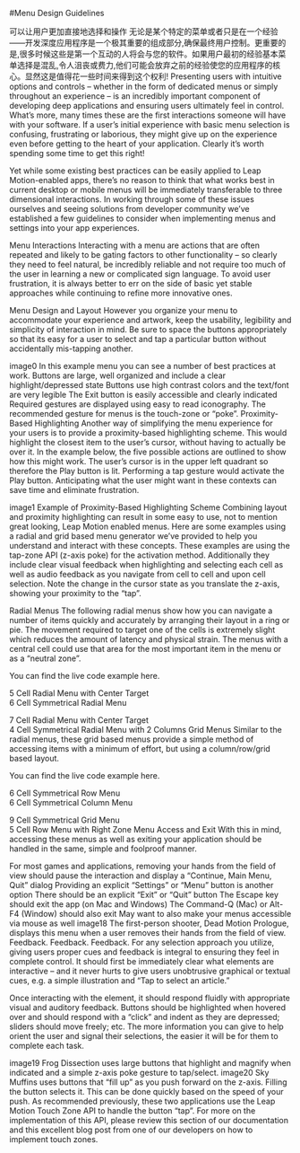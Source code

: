 #Menu Design Guidelines

可以让用户更加直接地选择和操作  无论是某个特定的菜单或者只是在一个经验——开发深度应用程序是一个极其重要的组成部分,确保最终用户控制。更重要的是,很多时候这些是第一个互动的人将会与您的软件。如果用户最初的经验基本菜单选择是混乱,令人沮丧或费力,他们可能会放弃之前的经验使您的应用程序的核心。显然这是值得花一些时间来得到这个权利!
Presenting users with intuitive options and controls – whether in the form of dedicated menus or simply throughout an experience – is an incredibly important component of developing deep applications and ensuring users ultimately feel in control. What’s more, many times these are the first interactions someone will have with your software. If a user’s initial experience with basic menu selection is confusing, frustrating or laborious, they might give up on the experience even before getting to the heart of your application. Clearly it’s worth spending some time to get this right!



Yet while some existing best practices can be easily applied to Leap Motion-enabled apps, there’s no reason to think that what works best in current desktop or mobile menus will be immediately transferable to three dimensional interactions. In working through some of these issues ourselves and seeing solutions from developer community we’ve established a few guidelines to consider when implementing menus and settings into your app experiences.

Menu Interactions
Interacting with a menu are actions that are often repeated and likely to be gating factors to other functionality – so clearly they need to feel natural, be incredibly reliable and not require too much of the user in learning a new or complicated sign language. To avoid user frustration, it is always better to err on the side of basic yet stable approaches while continuing to refine more innovative ones.

Menu Design and Layout
However you organize your menu to accommodate your experience and artwork, keep the usability, legibility and simplicity of interaction in mind. Be sure to space the buttons appropriately so that its easy for a user to select and tap a particular button without accidentally mis-tapping another.

image0
In this example menu you can see a number of best practices at work.
Buttons are large, well organized and include a clear highlight/depressed state
Buttons use high contrast colors and the text/font are very legible
The Exit button is easily accessible and clearly indicated
Required gestures are displayed using easy to read iconography. The recommended gesture for menus is the touch-zone or “poke”.
Proximity-Based Highlighting
Another way of simplifying the menu experience for your users is to provide a proximity-based highlighting scheme. This would highlight the closest item to the user’s cursor, without having to actually be over it. In the example below, the five possible actions are outlined to show how this might work. The user’s cursor is in the upper left quadrant so therefore the Play button is lit. Performing a tap gesture would activate the Play button. Anticipating what the user might want in these contexts can save time and eliminate frustration.

image1
Example of Proximity-Based Highlighting Scheme
Combining layout and proximity highlighting can result in some easy to use, not to mention great looking, Leap Motion enabled menus. Here are some examples using a radial and grid based menu generator we’ve provided to help you understand and interact with these concepts. These examples are using the tap-zone API (z-axis poke) for the activation method. Additionally they include clear visual feedback when highlighting and selecting each cell as well as audio feedback as you navigate from cell to cell and upon cell selection. Note the change in the cursor state as you translate the z-axis, showing your proximity to the “tap”.

Radial Menus
The following radial menus show how you can navigate a number of items quickly and accurately by arranging their layout in a ring or pie. The movement required to target one of the cells is extremely slight which reduces the amount of latency and physical strain. The menus with a central cell could use that area for the most important item in the menu or as a “neutral zone”.

You can find the live code example here.

 
5 Cell Radial Menu with Center Target	 
6 Cell Symmetrical Radial Menu
 
7 Cell Radial Menu with Center Target	 
4 Cell Symmetrical Radial Menu with 2 Columns
Grid Menus
Similar to the radial menus, these grid based menus provide a simple method of accessing items with a minimum of effort, but using a column/row/grid based layout.

You can find the live code example here.

 
6 Cell Symmetrical Row Menu	 
6 Cell Symmetrical Column Menu
 
9 Cell Symmetrical Grid Menu	 
5 Cell Row Menu with Right Zone
Menu Access and Exit
With this in mind, accessing these menus as well as exiting your application should be handled in the same, simple and foolproof manner.

For most games and applications, removing your hands from the field of view should pause the interaction and display a “Continue, Main Menu, Quit” dialog
Providing an explicit “Settings” or “Menu” button is another option
There should be an explicit “Exit” or “Quit” button
The Escape key should exit the app (on Mac and Windows)
The Command-Q (Mac) or Alt-F4 (Window) should also exit
May want to also make your menus accessible via mouse as well
image18
The first-person shooter, Dead Motion Prologue, displays this menu when a user removes their hands from the field of view.
Feedback. Feedback. Feedback.
For any selection approach you utilize, giving users proper cues and feedback is integral to ensuring they feel in complete control. It should first be immediately clear what elements are interactive – and it never hurts to give users unobtrusive graphical or textual cues, e.g. a simple illustration and “Tap to select an article.”

Once interacting with the element, it should respond fluidly with appropriate visual and auditory feedback. Buttons should be highlighted when hovered over and should respond with a “click” and indent as they are depressed; sliders should move freely; etc. The more information you can give to help orient the user and signal their selections, the easier it will be for them to complete each task.

image19
Frog Dissection uses large buttons that highlight and magnify when indicated and a simple z-axis poke gesture to tap/select.
image20
Sky Muffins uses buttons that “fill up” as you push forward on the z-axis. Filling the button selects it. This can be done quickly based on the speed of your push.
As recommended previously, these two applications use the Leap Motion Touch Zone API to handle the button “tap”. For more on the implementation of this API, please review this section of our documentation and this excellent blog post from one of our developers on how to implement touch zones.